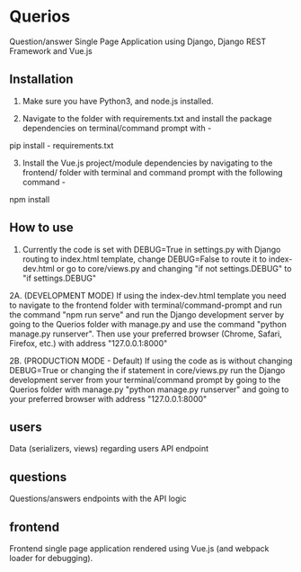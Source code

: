 # Querios
Question/answer Single Page Application using Django, Django REST Framework and Vue.js

## Installation
1. Make sure you have Python3, and node.js installed.

2. Navigate to the folder with requirements.txt and install the package dependencies on terminal/command prompt with - 
  
  pip install - requirements.txt
  
3. Install the Vue.js project/module dependencies by navigating to the frontend/ folder with terminal and command prompt with the following command - 
  
  npm install

## How to use
1. Currently the code is set with DEBUG=True in settings.py with Django routing to index.html template, change DEBUG=False to route it to index-dev.html or go to core/views.py and changing "if not settings.DEBUG" to "if settings.DEBUG"


2A. (DEVELOPMENT MODE) If using the index-dev.html template you need to navigate to the frontend folder with terminal/command-prompt and run the command "npm run serve" and run the Django development server by going to the Querios folder with manage.py and use the command "python manage.py runserver". Then use your preferred browser (Chrome, Safari, Firefox, etc.) with address "127.0.0.1:8000"


2B. (PRODUCTION MODE - Default) If using the code as is without changing DEBUG=True or changing the if statement in core/views.py run the Django development server from your terminal/command prompt by going to the Querios folder with manage.py "python manage.py runserver" and going to your preferred browser with address "127.0.0.1:8000"


## users
Data (serializers, views) regarding users API endpoint

## questions
Questions/answers endpoints with the API logic

## frontend
Frontend single page application rendered using Vue.js (and webpack loader for debugging).
